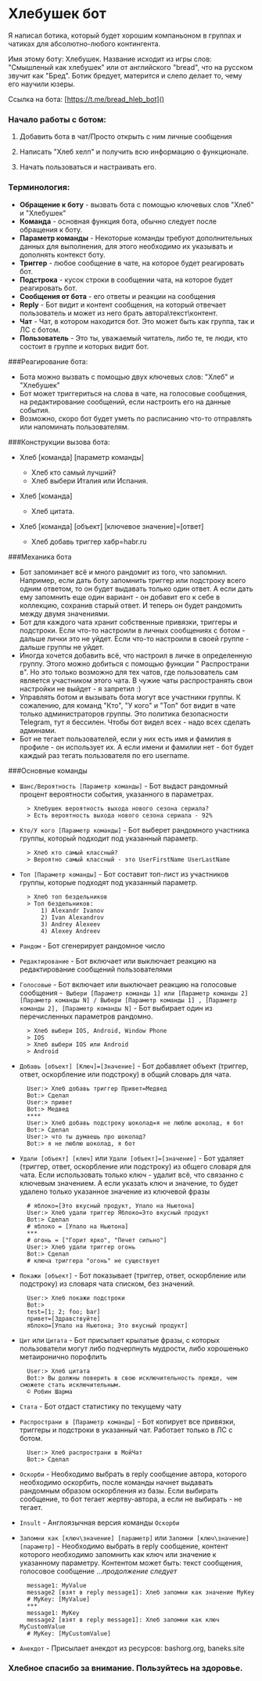 # Хлебушек бот

Я написал ботика, который будет хорошим компаньоном в группах и чатиках для абсолютно-любого контингента.

Имя этому боту: Хлебушек. Название исходит из игры слов: "Смышленый как хлебушек" или от английского "bread", что на
русском звучит как "Бред". Ботик бредует, матерится и слепо делает то, чему его научили юзеры.

Ссылка на бота: [https://t.me/bread_hleb_bot]()

### Начало работы с ботом:

1) Добавить бота в чат/Просто открыть с ним личные сообщения

2) Написать "Хлеб хелп" и получить всю информацию о функционале.

3) Начать пользоваться и настраивать его.

### Терминология:

- **Обращение к боту** - вызвать бота с помощью ключевых слов "Хлеб" и "Хлебушек"
- **Команда** - основная функция бота, обычно следует после обращения к боту.
- **Параметр команды** - Некоторые команды требуют дополнительных данных для выполнения, для этого необходимо их
  указывать и дополнять контекст боту.
- **Триггер** - любое сообщение в чате, на которое будет реагировать бот.
- **Подстрока** - кусок строки в сообщении чата, на которое будет реагировать бот.
- **Сообщения от бота** - его ответы и реакции на сообщения
- **Reply** - Бот видит и контент сообщения, на который отвечает пользователь и может из него брать автора\текст\контент.
- **Чат** - Чат, в котором находится бот. Это может быть как группа, так и ЛС с ботом. 
- **Пользователь** - Это ты, уважаемый читатель, либо те, те люди, кто состоит в группе и которых видит бот.

###Реагирование бота:

- Бота можно вызвать с помощью двух ключевых слов: "Хлеб" и "Хлебушек"
- Бот может триггериться на слова в чате, на голосовые сообщения, на редактирование сообщений, если настроить его на
  данные события.
- Возможно, скоро бот будет уметь по расписанию что-то отправлять или напоминать пользователям.

###Конструкции вызова бота:

- Хлеб [команда] [параметр команды]
    - Хлеб кто самый лучший?
    - Хлеб выбери Италия или Испания.

- Хлеб [команда]
    - Хлеб цитата.

- Хлеб [команда] [объект] [ключевое значение]=[ответ]
    - Хлеб добавь триггер хабр=habr.ru

###Механика бота

- Бот запоминает всё и много рандомит из того, что запомнил. Например, если дать боту запомнить триггер или подстроку
  всего одним ответом, то он будет выдавать только один ответ. А если дать ему запомнить еще один вариант - он добавит
  его к себе в коллекцию, сохранив старый ответ. И теперь он будет рандомить между двумя значениями.
- Бот для каждого чата хранит собственные привязки, триггеры и подстроки. Если что-то настроили в личных сообщениях с
  ботом - дальше лички это не уйдет. Если что-то настроили в своей группе - дальше группы не уйдет.
- Иногда хочется добавить всё, что настроил в личке в определенную группу. Этого можно добиться с помощью функции "
  Распространи в". Но это только возможно для тех чатов, где пользователь сам является участником этого чата. В чужие
  чаты распространять свои настройки не выйдет - я запретил :)
- Управлять ботом и вызывать бота могут все участники группы. К сожалению, для команд "Кто", "У кого" и "Топ" бот видит
  в чате только администраторов группы. Это политика безопасности Telegram, тут я бессилен. Чтобы бот видел всех - надо
  всех сделать админами.
- Бот не тегает пользователей, если у них есть имя и фамилия в профиле - он использует их. А если имени и фамилии нет -
  бот будет каждый раз тегать пользователя по его username.

###Основные команды

- `Шанс/Вероятность [Параметр команды]` - Бот выдаст рандомный процент вероятности события, указанного в параметрах.

        > Хлебушек вероятность выхода нового сезона сериала?
        > Есть вероятность выхода нового сезона сериала - 92%

- `Кто/У кого [Параметр команды]` - Бот выберет рандомного участника группы, который подходит под указанный параметр.

        > Хлеб кто самый классный?
        > Вероятно самый классный - это UserFirstName UserLastName

- `Топ [Параметр команды]` - Бот составит топ-лист из участников группы, которые подходят под указанный параметр.

        > Хлеб топ бездельников
        > Топ бездельников:
            1) Alexandr Ivanov 
            2) Ivan Alexandrov
            3) Andrey Alexeev
            4) Alexey Andreev

- `Рандом` - Бот сгенерирует рандомное число
- `Редактирование` - Бот включает или выключает реакцию на редактирование сообщений пользователями
- `Голосовые` - Бот включает или выключает реакцию на голосовые сообщения
-` Выбери [Параметр команды 1] или [Параметр команды 2] [Параметр команды N] / Выбери [Параметр команды 1]
  , [Параметр команды 2], [Параметр команды N]` - Бот выбирает один из перечисленных параметров рандомно.
        
        > Хлеб выбери IOS, Android, Window Phone
        > IOS
        > Хлеб выбери IOS или Android
        > Android

- `Добавь [объект] [Ключ]=[Значение]` - Бот добавляет объект (триггер, ответ, оскорбление или подстроку) в общий
  словарь для чата.

        User:> Хлеб добавь триггер Привет=Медвед
        Bot:> Сделал
        User:> привет
        Bot:> Медвед
        ****
        User:> Хлеб добавь подстроку шоколад=я не люблю шоколад, я бот
        Bot:> Сделал
        User:> что ты думаешь про шоколад?
        Bot:> я не люблю шоколад, я бот


- `Удали [объект] [ключ]` или `Удали [объект]=[значение]` - Бот удаляет (триггер, ответ, оскорбление или подстроку) из общего словаря
  для чата. Если использовать только ключ - удалит всё, что связанно с ключевым значением. А если указать ключ и значение, то будет удалено только указанное значение из ключевой фразы
        
        # яблоко=[Это вкусный продукт, Упало на Ньютона]
        User:> Хлеб удали триггер Яблоко=Это вкусный продукт
        Bot:> Сделал
        # яблоко = [Упало на Ньютона]
        ***
        # огонь = ["Горит ярко", "Печет сильно"]
        User:> Хлеб удали триггер огонь
        Bot:> Сделал
        # ключа триггера "огонь" не существует

- `Покажи [объект]` - Бот показывает (триггер, ответ, оскорбление или подстроку) из словаря чата списком, без
  значений.

        User:> Хлеб покажи подстроки
        Bot:> 
        test=[1; 2; foo; bar]
        привет=[Здравствуйте]
        яблоко=[Упало на Ньютона; Это вкусный продукт]


- `Цит` или `Цитата` - Бот присылает крылатые фразы, с которых пользователи могут либо подчерпнуть мудрости, либо
  хорошенько метаиронично порофлить

        User:> Хлеб цитата
        Bot:> Вы должны поверить в свою исключительность прежде, чем сможете стать исключительным. 
        © Робин Шарма


- `Стата` - Бот отдаст статистику по текущему чату

- `Распространи в [Параметр команды]` - Бот копирует все привязки, триггеры и подстроки в указанный чат. Работает только в
  ЛС с ботом.

        User:> Хлеб распространи в МойЧат
        Bot:> Сделал

- `Оскорби` - Необходимо выбрать в reply сообщение автора, которого необходимо оскорбить, после команды начнет выдавать рандомным образом оскорбления из базы. Если выбирать сообщение, то бот тегает жертву-автора, а если не выбирать - не тегает.

- `Insult` - Англоязычная версия команды `Оскорби`

- `Запомни как [ключ\значение] [параметр]` или `Запомни [ключ\значение] [параметр]` - Необходимо выбрать в reply сообщение, контент которого необходимо запомнить как ключ или значение к указанному параметру. Контентом может быть: текст сообщения, голосовое сообщение ...*продолжение следует*
      
        message1: MyValue
        message2 [взят в reply message1]: Хлеб запомни как значение MyKey
        # MyKey: [MyValue]
        ***
        message1: MyKey
        message2 [взят в reply message1]: Хлеб запомни как ключ MyCustomValue
        # MyKey: [MyCustomValue]

- `Анекдот` - Присылает анекдот из ресурсов: bashorg.org, baneks.site

### Хлебное спасибо за внимание. Пользуйтесь на здоровье.

